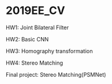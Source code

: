 # 2019EE_CV

HW1: Joint Bilateral Filter

HW2: Basic CNN

HW3: Homography transformation

HW4: Stereo Matching 

Final project: Stereo Matching(PSMNet)
